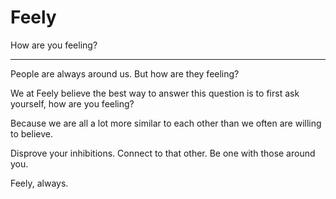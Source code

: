 Feely
=====

How are you feeling? 

********************

People are always around us. But how are they feeling? 

We at Feely believe the best way to answer this question is to first ask yourself, how are you feeling?

Because we are all a lot more similar to each other than we often are willing to believe.

Disprove your inhibitions. Connect to that other. Be one with those around you. 

Feely, always. 
